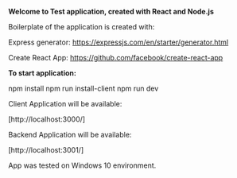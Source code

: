 **Welcome to Test application, created with React and Node.js**

Boilerplate of the application is created with:

Express generator: https://expressjs.com/en/starter/generator.html

Create React App: https://github.com/facebook/create-react-app

**To start application:**

npm install
npm run install-client
npm run dev

Client Application will be available:

[http://localhost:3000/]

Backend Application will be available:

[http://localhost:3001/]

App was tested on Windows 10 environment.